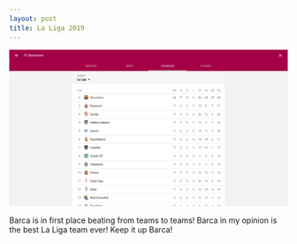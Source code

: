 ```yaml
---
layout: post
title: La Liga 2019
---
```


![LaLiga photo](/images/picture.png)

Barca is in first place beating from teams to teams! Barca in my opinion is the best La Liga team ever! Keep it up Barca!








